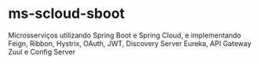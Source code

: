 # ms-scloud-sboot
Microsserviços utilizando Spring Boot e Spring Cloud, e implementando Feign, Ribbon, Hystrix, OAuth, JWT, Discovery Server Eureka, API Gateway Zuul e Config Server


